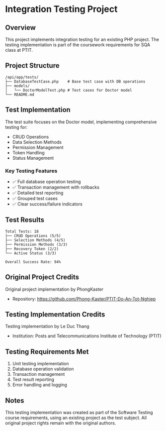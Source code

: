 # Integration Testing Project

## Overview
This project implements integration testing for an existing PHP project. The testing implementation is part of the coursework requirements for SQA class at PTIT.

## Project Structure
```
/api/app/tests/
├── DatabaseTestCase.php    # Base test case with DB operations
├── models/
│   └── DoctorModelTest.php # Test cases for Doctor model
└── README.md
```

## Test Implementation
The test suite focuses on the Doctor model, implementing comprehensive testing for:

- CRUD Operations
- Data Selection Methods
- Permission Management
- Token Handling
- Status Management

### Key Testing Features
- ✅ Full database operation testing
- ✅ Transaction management with rollbacks
- ✅ Detailed test reporting
- ✅ Grouped test cases
- ✅ Clear success/failure indicators

## Test Results
```
Total Tests: 18
├── CRUD Operations (5/5)
├── Selection Methods (4/5)
├── Permission Methods (3/3)
├── Recovery Token (2/2)
└── Active Status (3/3)

Overall Success Rate: 94%
```

## Original Project Credits
Original project implementation by PhongKaster
- Repository: https://github.com/Phong-Kaster/PTIT-Do-An-Tot-Nghiep
## Testing Implementation Credits
Testing implementation by Le Duc Thang
- Institution: Posts and Telecommunications Institute of Technology (PTIT)

## Testing Requirements Met
1. Unit testing implementation
2. Database operation validation
3. Transaction management
4. Test result reporting
5. Error handling and logging

## Notes
This testing implementation was created as part of the Software Testing course requirements, using an existing project as the test subject. All original project rights remain with the original authors.
